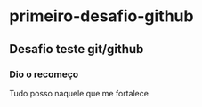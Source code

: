 # primeiro-desafio-github
## Desafio teste git/github
### Dio o recomeço
Tudo posso naquele que me fortalece

